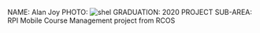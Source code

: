 NAME: Alan Joy
PHOTO: ![shel](Shel.png)
GRADUATION: 2020
PROJECT SUB-AREA: RPI Mobile Course Management project from RCOS

